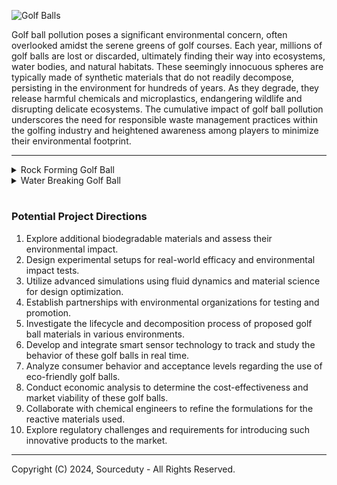 ![Golf Balls](https://github.com/sourceduty/Golf_Balls/assets/123030236/262def4b-486a-42d7-a944-ba0d0377b679)

Golf ball pollution poses a significant environmental concern, often overlooked amidst the serene greens of golf courses. Each year, millions of golf balls are lost or discarded, ultimately finding their way into ecosystems, water bodies, and natural habitats. These seemingly innocuous spheres are typically made of synthetic materials that do not readily decompose, persisting in the environment for hundreds of years. As they degrade, they release harmful chemicals and microplastics, endangering wildlife and disrupting delicate ecosystems. The cumulative impact of golf ball pollution underscores the need for responsible waste management practices within the golfing industry and heightened awareness among players to minimize their environmental footprint.

***

<details><summary>Rock Forming Golf Ball</summary>
<br>

### Rock Forming Golf Ball

![Golf Ball Rock](https://github.com/sourceduty/Golf_Balls/assets/123030236/1c8d5468-88cf-45c8-bcf4-53a1d1df5ce8)

The core of the proposed golf ball could be constructed from a hydrophilic polymer, such as poly(acrylic acid), which is known for its water-absorbing properties. This polymer can swell significantly upon water absorption, which is crucial for initiating the desired chemical transformation.

Surrounding this absorbent core, a reactive layer would contain calcium oxide (CaO), commonly known as quicklime. When exposed to water, CaO reacts exothermically to form calcium hydroxide (Ca(OH)₂). Over time, as the calcium hydroxide interacts with carbon dioxide (CO₂) dissolved in the water, it would gradually convert into calcium carbonate (CaCO₃), a hard, rock-like substance. This process is known for its role in the curing of concrete and could be harnessed to solidify the golf ball.

The trigger for this sequence of reactions would be the diffusion of water through a biodegradable outer coating, which could be made of a gradually degrading polymer like polycaprolactone. Initially, this layer would act as a barrier to water, controlling the rate at which the ball begins to react and solidify. The design ensures that the golf ball remains functional during typical short-duration water exposures but begins to transform after being submerged for a prolonged period, such as 24 hours.

For environmental safety and regulatory compliance, all materials chosen would need to be non-toxic and biodegradable to ensure that they do not adversely affect aquatic ecosystems. Computational modeling could be employed to optimize the material properties, such as porosity and degradation rate of the outer layer, to precisely control the timing of water ingress and subsequent reactions.

This concept merges advanced materials science with environmental consciousness to solve a practical problem in golf, potentially reducing the environmental impact of lost golf balls in aquatic systems. Further research and development would be essential to evaluate the practicality, effectiveness, and environmental impact of this innovative approach.

<br>
</details>

<details><summary>Water Breaking Golf Ball</summary>
<br>

### Water Breaking Golf Ball

![Golf Ball](https://github.com/sourceduty/Physics/assets/123030236/bcb8bd6f-fc22-4faa-a403-890fa4c662b4)

Designing a simulation for a golf ball that combusts or breaks apart upon contact with water presents a unique set of challenges and considerations. This scenario involves complex interactions between the golf ball's materials and water, potentially leading to chemical reactions or physical disintegration.

The first step in the simulation would involve defining the material composition of the golf ball, which is engineered to be reactive with water. This could include materials that undergo rapid oxidation or other exothermic reactions upon contact with water. The simulation would need to account for the kinetics of these reactions, the heat released, and the effects of this heat on the surrounding environment and the golf ball itself.

The physical disintegration of the golf ball, possibly as a secondary effect of the combustion or as a separate mechanism, would require modeling the structural integrity of the ball and how it's compromised by the interaction with water. This could involve stress-strain analyses to predict how and where the ball might break apart, considering the weakened material properties due to the chemical reactions taking place.

Fluid dynamics software like ANSYS Fluent or COMSOL Multiphysics could be utilized for this simulation, as they offer advanced capabilities for modeling reactive flows and structural mechanics. Setting up the simulation would involve creating a detailed 3D model of the golf ball, specifying the reactive material properties, and defining the water environment's properties, such as temperature, flow dynamics, and chemical composition.

The simulation would run in a time-dependent manner, capturing the initial contact with water, the subsequent reactions, and the resulting physical changes to the golf ball. Key outputs would include the rate and extent of combustion, the pattern and rate of disintegration, and the temperature changes in the surrounding water.

It's important to note that such a simulation, while fascinating from a theoretical standpoint, would need to consider safety and environmental implications, particularly if intended for real-world applications. Empirical testing, conducted under strict safety protocols, would be essential to validate the simulation results and ensure that the concept is safe and environmentally responsible.

<br>
</details>

#
### Potential Project Directions

1. Explore additional biodegradable materials and assess their environmental impact.
2. Design experimental setups for real-world efficacy and environmental impact tests.
3. Utilize advanced simulations using fluid dynamics and material science for design optimization.
4. Establish partnerships with environmental organizations for testing and promotion.
5. Investigate the lifecycle and decomposition process of proposed golf ball materials in various environments.
6. Develop and integrate smart sensor technology to track and study the behavior of these golf balls in real time.
7. Analyze consumer behavior and acceptance levels regarding the use of eco-friendly golf balls.
8. Conduct economic analysis to determine the cost-effectiveness and market viability of these golf balls.
9. Collaborate with chemical engineers to refine the formulations for the reactive materials used.
10. Explore regulatory challenges and requirements for introducing such innovative products to the market.

***
Copyright (C) 2024, Sourceduty - All Rights Reserved.

